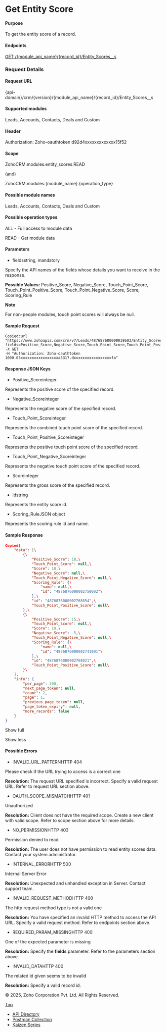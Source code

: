 
# Get Entity Score

#### Purpose

To get the entity score of a record.

#### Endpoints

[GET /{module\_api\_name}/{record\_id}/Entity\_Scores\_\_s](https://www.zoho.com/crm/developer/docs/api/v7/get-entity-scores.html)

### Request Details

#### Request URL

{api-domain}/crm/{version}/{module\_api\_name}/{record\_id}/Entity\_Scores\_\_s

#### Supported modules

Leads, Accounts, Contacts, Deals and Custom

#### Header

Authorization: Zoho-oauthtoken d92d4xxxxxxxxxxxxx15f52

#### Scope

ZohoCRM.modules.entity\_scores.READ

(and)

ZohoCRM.modules.{module\_name}.{operation\_type}

#### Possible module names

Leads, Accounts, Contacts, Deals and Custom

#### Possible operation types

ALL - Full access to module data

READ - Get module data

#### Parameters

- fieldsstring, mandatory



Specify the API names of the fields whose details you want to receive in the response.

**Possible Values:** Positive\_Score, Negative\_Score, Touch\_Point\_Score, Touch\_Point\_Positive\_Score, Touch\_Point\_Negative\_Score, Score, Scoring\_Rule


**Note**

For non-people modules, touch point scores will always be null.

#### Sample Request

``` curl
Copiedcurl "https://www.zohoapis.com/crm/v7/Leads/487687600000038603/Entity_Scores__s?fields=Positive_Score,Negative_Score,Touch_Point_Score,Touch_Point_Positive_Score,Touch_Point_Negative_Score,Score,Scoring_Rule"
-X GET
-H "Authorization: Zoho-oauthtoken 1000.03xxxxxxxxxxxxxxxxxa5317.dxxxxxxxxxxxxxxxxxfa"
```

#### Response JSON Keys

- Positive\_Scoreinteger



Represents the positive score of the specified record.

- Negative\_Scoreinteger



Represents the negative score of the specified record.

- Touch\_Point\_Scoreinteger



Represents the combined touch point score of the specified record.

- Touch\_Point\_Positive\_Scoreinteger



Represents the positive touch point score of the specified record.

- Touch\_Point\_Negative\_Scoreinteger



Represents the negative touch point score of the specified record.

- Scoreinteger



Represents the gross score of the specified record.

- idstring



Represents the entity score id.

- Scoring\_RuleJSON object



Represents the scoring rule id and name.


#### Sample Response

``` json
Copied{
    "data": [\
        {\
            "Positive_Score": 18,\
            "Touch_Point_Score": null,\
            "Score": 18,\
            "Negative_Score": null,\
            "Touch_Point_Negative_Score": null,\
            "Scoring_Rule": {\
                "name": null,\
                "id": "4876876000002750002"\
            },\
            "id": "4876876000002768054",\
            "Touch_Point_Positive_Score": null\
        },\
        {\
            "Positive_Score": 15,\
            "Touch_Point_Score": null,\
            "Score": 10,\
            "Negative_Score": -5,\
            "Touch_Point_Negative_Score": null,\
            "Scoring_Rule": {\
                "name": null,\
                "id": "4876876000002741001"\
            },\
            "id": "4876876000002768021",\
            "Touch_Point_Positive_Score": null\
        }\
    ],
    "info": {
        "per_page": 200,
        "next_page_token": null,
        "count": 2,
        "page": 1,
        "previous_page_token": null,
        "page_token_expiry": null,
        "more_records": false
    }
}
```

Show full

Show less

#### Possible Errors

- INVALID\_URL\_PATTERNHTTP 404



Please check if the URL trying to access is a correct one

**Resolution:** The request URL specified is incorrect. Specify a valid request URL. Refer to request URL section above.

- OAUTH\_SCOPE\_MISMATCHHTTP 401



Unauthorized

**Resolution:** Client does not have the required scope. Create a new client with valid scope. Refer to scope section above for more details.

- NO\_PERMISSIONHTTP 403



Permission denied to read

**Resolution:** The user does not have permission to read entity scores data. Contact your system administrator.

- INTERNAL\_ERRORHTTP 500



Internal Server Error

**Resolution:** Unexpected and unhandled exception in Server. Contact support team.

- INVALID\_REQUEST\_METHODHTTP 400



The http request method type is not a valid one

**Resolution:** You have specified an invalid HTTP method to access the API URL. Specify a valid request method. Refer to endpoints section above.

- REQUIRED\_PARAM\_MISSINGHTTP 400



One of the expected parameter is missing

**Resolution:** Specify the **fields** parameter. Refer to the parameters section above.

- INVALID\_DATAHTTP 400



The related id given seems to be invalid

**Resolution:** Specify a valid record id.


© 2025, Zoho Corporation Pvt. Ltd. All Rights Reserved.

[Top](https://www.zoho.com/crm/developer/docs/api/v7/get-entity-scores.html#top)

- [API Directory](https://www.zoho.com/crm/developer/docs/api-directory.html?source_from=qlink_)
- [Postman Collection](https://www.postman.com/zohocrmdevelopers/workspace/zoho-crm-developers/overview?source_from=qlink_)
- [Kaizen Series](https://www.zoho.com/crm/developer/docs/kaizen-series-directory.html?source_from=qlink_)